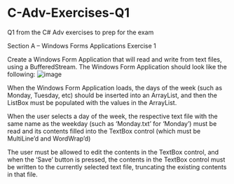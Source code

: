# C-Adv-Exercises-Q1
Q1 from the C# Adv exercises to prep for the exam

Section A – Windows Forms Applications
Exercise 1

Create a Windows Form Application that will read and write from text files, using a BufferedStream.
The Windows Form Application should look like the following:
![image](https://github.com/KonceptD/C-Adv-Exercises-Q1/assets/94140236/92f07323-c91a-4688-acdc-a756af99810e)

When the Windows Form Application loads, the days of the week (such as Monday, Tuesday, etc) should be inserted
into an ArrayList, and then the ListBox must be populated with the values in the ArrayList.

When the user selects a day of the week, the respective text file with the same name as the weekday (such as
‘Monday.txt’ for ‘Monday’) must be read and its contents filled into the TextBox control (which must be MultiLine’d and
WordWrap’d)

The user must be allowed to edit the contents in the TextBox control, and when the ‘Save’ button is pressed, the
contents in the TextBox control must be written to the currently selected text file, truncating the existing contents in
that file.

